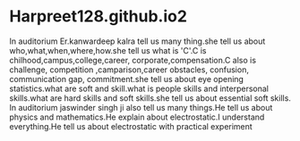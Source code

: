 # Harpreet128.github.io2
In auditorium Er.kanwardeep kalra tell us many thing.she tell us about who,what,when,where,how.she tell us what is 'C'.C is chilhood,campus,college,career, corporate,compensation.C also is challenge, competition ,camparison,career obstacles, confusion, communication gap, commitment.she tell us about eye opening statistics.what are soft and skill.what is people skills and interpersonal skills.what are hard skills and soft skills.she tell us about essential soft skills.
In auditorium jaswinder singh ji also tell us many things.He tell us about physics and mathematics.He explain about electrostatic.I understand everything.He tell us about electrostatic with practical experiment

